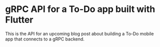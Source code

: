 # gRPC API for a To-Do app built with Flutter

This is the API for an upcoming blog post about building a To-Do mobile app that connects to a gRPC backend.
